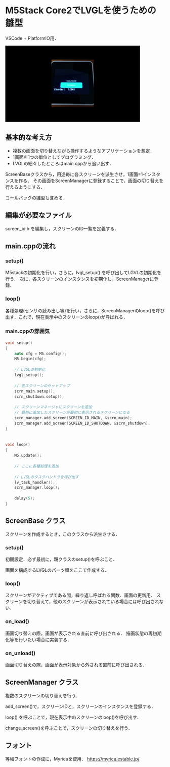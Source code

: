 # M5Stack Core2でLVGLを使うための雛型

VSCode + PlatformIO用．

![demo](demo.gif)

## 基本的な考え方

* 複数の画面を切り替えながら操作するようなアプリケーションを想定．
* 1画面を1つの単位としてプログラミング．
* LVGLの細々したところはmain.cppから追い出す．

ScreenBaseクラスから，用途毎に各スクリーンを派生させ，1画面=1インスタンスを作る．
その画面をScreenManagerに登録することで，画面の切り替えを行えるようにする．

コールバックの雛型も含める．

## 編集が必要なファイル

screen_id.h を編集し，スクリーンのID一覧を定義する．

## main.cppの流れ

### setup()
M5stackの初期化を行い，さらに，lvgl_setup() を呼び出してLGVLの初期化を行う．
次に，各スクリーンのインスタンスを初期化し，ScreenManagerに登録．

### loop()
各種処理(センサの読み出し等)を行い，さらに，ScreenManagerのloop()を呼び出す．これで，現在表示中のスクリーンのloop()が呼ばれる．

### main.cppの雰囲気

```C++
void setup() 
{
    auto cfg = M5.config();
    M5.begin(cfg);

    // LVGLの初期化
    lvgl_setup();

    // 各スクリーンのセットアップ
    scrn_main.setup();
    scrn_shutdown.setup();

    // スクリーンマネージャにスクリーンを追加
    // 最初に追加したスクリーンが最初に表示されるスクリーンになる
    scrn_manager.add_screen(SCREEN_ID_MAIN, &scrn_main);
    scrn_manager.add_screen(SCREEN_ID_SHUTDOWN, &scrn_shutdown);
}


void loop() 
{
    M5.update();

    // ここに各種処理を追加

    // LVGLのタスクハンドラを呼び出す
    lv_task_handler();
    scrn_manager.loop();

    delay(5);
}
```


## ScreenBase クラス

スクリーンを作成するとき，このクラスから派生させる．

### setup()

初期設定．必ず最初に，親クラスのsetup()を呼ぶこと．

画面を構成するLVGLのパーツ類をここで作成する．

### loop()

スクリーンがアクティブである間，繰り返し呼ばれる関数．画面の更新用．
スクリーンを切り替えて，他のスクリーンが表示されている場合には呼び出されない．

### on_load()

画面切り替えの際，画面が表示される直前に呼び出される．
描画状態の再初期化等を行いたい場合に実装する．

### on_unload()

画面切り替えの際，画面が表示対象から外される直前に呼び出される．


## ScreenManager クラス

複数のスクリーンの切り替えを行う．

add_screen()で，スクリーンIDと，スクリーンのインスタンスを登録する．

loop() を呼ぶことで，現在表示中のスクリーンのloop()を呼び出す．

change_screen()を呼ぶことで，スクリーンの切り替えを行う．

## フォント

等幅フォントの作成に，Myricaを使用．
https://myrica.estable.jp/

